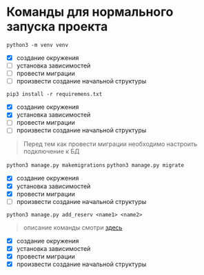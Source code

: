 # Команды для нормального запуска проекта

```python3 -m venv venv```

- [x] создание окружения
- [ ] установка зависимостей
- [ ] провести миграции
- [ ] произвести создание начальной структуры

```pip3 install -r requiremens.txt```

- [x] создание окружения
- [x] установка зависимостей
- [ ] провести миграции
- [ ] произвести создание начальной структуры

>Перед тем как провести миграции необходимо настроить подключение к БД

```python3 manage.py makemigrations```
```python3 manage.py migrate```

- [x] создание окружения
- [x] установка зависимостей
- [x] провести миграции
- [ ] произвести создание начальной структуры

<a name="comands_create_models">```python3 manage.py add_reserv <name1> <name2>```</a>
> описание команды смотри [здесь](/structure/management/README.md)
- [x] создание окружения
- [x] установка зависимостей
- [x] провести миграции
- [x] произвести создание начальной структуры